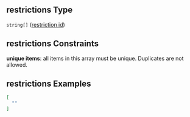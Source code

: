## restrictions Type

`string[]` ([restriction id](policies-definitions-restrictions-id-array-restriction-id.md))

## restrictions Constraints

**unique items**: all items in this array must be unique. Duplicates are not allowed.

## restrictions Examples

```json
[
  ""
]
```
